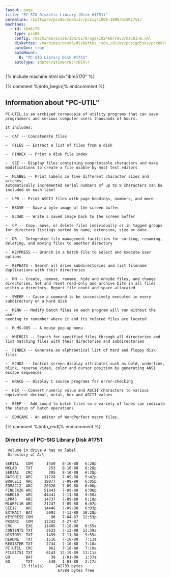 ```yaml
---
layout: page
title: "PC-SIG Diskette Library (Disk #1751)"
permalink: /software/pcx86/sw/misc/pcsig/1000-1999/DISK1751/
machines:
  - id: ibm5170
    type: pcx86
    config: /machines/pcx86/ibm/5170/cga/1024kb/rev3/machine.xml
    diskettes: /machines/pcx86/diskettes.json,/disks/pcsigdisks/pcx86/diskettes.json
    autoGen: true
    autoMount:
      B: "PC-SIG Library Disk #1751"
    autoType: $date\r$time\rB:\rDIR\r
---
```


{% include machine.html id="ibm5170" %}

{% comment %}info_begin{% endcomment %}

## Information about "PC-UTIL"

    PC-UTIL is an archived cornucopia of utility programs that can save
    programmers and serious computer users thousands of hours.
    
    It includes:
    
    ~  CAT -- Concatenate files
    
    ~  FILES -- Extract a list of files from a disk
    
    ~  PINDEX -- Print a disk file index
    
    ~  SEE -- Display files containing nonprintable characters and make
    modifications to create a file usable by most text editors
    
    ~  MLABEL -- Print labels in five different character sizes and pitches.
    Automatically incremented serial numbers of up to 9 characters can be
    included on each label
    
    ~  LPR -- Print ASCII files with page headings, numbers, and more
    
    ~  BSAVE -- Save a byte image of the screen buffer
    
    ~  BLOAD -- Write a saved image back to the screen buffer
    
    ~  CP -- Copy, move, or delete files individually or in tagged groups
    for directory listings sorted by name, extension, size or date
    
    ~  DR -- Integrated file management facilities for sorting, renaming,
    deleting, and moving files to another directory
    
    ~  KEYPRESS -- Branch in a batch file to select and execute user options
    
    ~  REPEATS - Search all drive subdirectories and list filename
    duplications with their directories
    
    ~  RN -- Create, remove, rename, hide and unhide files, and change
    directories. Set and reset read-only and archive bits in all files
    within a directory. Report file count and space allocated
    
    ~  SWEEP -- Cause a command to be successively executed in every
    subdirectory on a hard disk
    
    ~  MENU -- Modify batch files so each program will run without the user
    needing to remember where it and its related files are located
    
    ~  M_MS-DOS -- A mouse pop-up menu
    
    ~  WHEREIS -- Search for specified files through all directories and
    list matching files with their directories and subdirectories
    
    ~  FINDEX -- Generate an alphabetical list of hard and floppy disk files
    
    ~  ECHO2 -- Control screen display attributes such as bold, underline,
    blink, reverse video, color and cursor position by generating ANSI
    escape sequences
    
    ~  BRACE -- Display C source programs for error-checking
    
    ~  HEX -- Convert numeric value and ASCII characters to various
    equivalent decimal, octal, hex and ASCII values
    
    ~  BEEP -- Add sound to batch files so a variety of tunes can indicate
    the status of batch operations
    
    ~  EDMCAMC - An editor of WordPerfect macro files.
{% comment %}info_end{% endcomment %}


### Directory of PC-SIG Library Disk #1751

     Volume in drive A has no label
     Directory of A:\

    SERIAL   COM      1450   8-16-88   6:28p
    MKLAB    TXT       253   8-16-88   6:28p
    SERIAL   CRC       205   8-16-88   6:28p
    BATCH11  ARC     11728   7-09-88   5:42p
    BRACE11  ARC     19077   7-09-88   6:05p
    EDMAC12  ARC     20326   7-09-88   6:06p
    FINDEX26 ARC     51843   7-09-88   6:06p
    HARD10   ARC     44441   7-11-88   9:50a
    LPR45    ARC     14737   7-09-88   6:10p
    MLABEL16 ARC     21247   7-09-88   6:07p
    SEE17    ARC     14446   7-09-88   6:03p
    EXTRACT  BAT      3093   7-13-88  10:28p
    KEYPRESS COM        96   7-04-87  12:53p
    PKXARC   COM     12242   4-27-87
    CRC      EXE     11485   7-18-88   6:55a
    CONTENTS TXT      2633   7-12-88  11:39a
    HISTORY  TXT      1499   7-11-88   9:55a
    README   TXT      1516   7-18-88   7:13a
    REGISTER TXT      2734   7-10-88   7:10a
    PC-UTIL  CRC       961   7-18-88   7:19a
    FILE1751 TXT      6143  12-19-89  11:11a
    GO       BAT        38   1-01-80   1:37a
    GO       TXT       540   1-01-80   2:17a
           23 file(s)     242733 bytes
                           67584 bytes free
